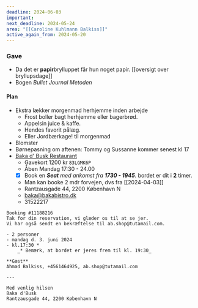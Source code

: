 ```yaml
---
deadline: 2024-06-03
important: 
next_deadline: 2024-05-24
area: "[[Caroline Kuhlmann Balkiss]]"
active_again_from: 2024-05-20
---
```


### Gave 
- Da det er **papir**brylluppet får hun noget papir. [[oversigt over bryllupsdage]]
- Bogen *Bullet Journal Metoden*
####  Plan
- Ekstra lækker morgenmad herhjemme inden arbejde
	- Frost boller bagt herhjemme eller bagerbrød.
	- Appelsin juice & kaffe.
	- Hendes favorit pålæg.
	- Eller Jordbærkage! til morgenmad 
- Blomster
- Børnepasning om aftenen: Tommy og Sussanne kommer senest kl 17 
- [Baka d' Busk Restaurant](https://bakabistro.dk/)
	- Gavekort 1200 kr `83LGMK6P`
	- Åben Mandag 17:30 - 24.00
	- [x] Book en _**Seat** med ankomst fra **1730 - 1945**._ bordet er dit i **2** timer. 
	- Man kan booke 2 mdr forvejen, dvs fra [[2024-04-03]]
	- Rantzausgade 44, 2200 København N  
	- [baka@bakabistro.dk](mailto:baka@bakabistro.dk)  
	- 31522217

```
Booking #11188216
Tak for din reservation, vi glæder os til at se jer.  
Vi har også sendt en bekræftelse til ab.shop@tutamail.com.

- 2 personer
- mandag d. 3. juni 2024
- kl.17:30 *  
    _* Bemærk, at bordet er jeres frem til kl. 19:30_

**Gæst**  
Ahmad Balkiss, +4561464925, ab.shop@tutamail.com  

---

Med venlig hilsen  
Baka d'Busk  
Rantzausgade 44, 2200 København N
```